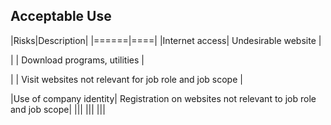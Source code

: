 ## Acceptable Use

|Risks|Description|
|======|====|
|Internet access| Undesirable website |

| | Download programs, utilities |

| | Visit websites not relevant for job role and job scope |

|Use of company identity| Registration on websites not relevant to job role and job scope|
|||
|||
|||
 
